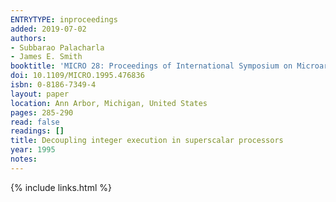 ```yaml
---
ENTRYTYPE: inproceedings
added: 2019-07-02
authors:
- Subbarao Palacharla
- James E. Smith
booktitle: 'MICRO 28: Proceedings of International Symposium on Microarchitecture'
doi: 10.1109/MICRO.1995.476836
isbn: 0-8186-7349-4
layout: paper
location: Ann Arbor, Michigan, United States
pages: 285-290
read: false
readings: []
title: Decoupling integer execution in superscalar processors
year: 1995
notes:
---
```

{% include links.html %}
